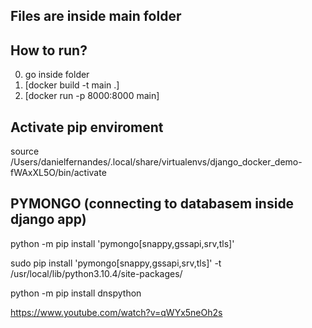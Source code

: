 ## Files are inside main folder

## How to run?
0) go inside folder
1) [docker build -t main .]
2) [docker run -p 8000:8000 main]  



## Activate pip enviroment 
source /Users/danielfernandes/.local/share/virtualenvs/django_docker_demo-fWAxXL5O/bin/activate

## PYMONGO (connecting to databasem inside django app)
python -m pip install 'pymongo[snappy,gssapi,srv,tls]'

sudo pip install 'pymongo[snappy,gssapi,srv,tls]' -t /usr/local/lib/python3.10.4/site-packages/

python -m pip install dnspython

https://www.youtube.com/watch?v=qWYx5neOh2s